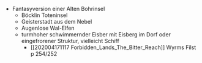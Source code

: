 - Fantasyversion einer Alten Bohrinsel
	- Böcklin Toteninsel
	- Geisterstadt aus dem Nebel
	- Augenlose Wal-Elfen
	- turmhoher schwimmernder Eisber mit Eisberg im Dorf oder eingefrorener Struktur, vielleicht Schiff
		- [[202004171117 Forbidden_Lands_The_Bitter_Reach]] Wyrms Filst p 254/252